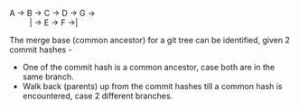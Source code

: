 
A -> B -> C -> D -> G -> <br>
&nbsp;&nbsp;&nbsp;&nbsp;&nbsp;&nbsp;&nbsp;&nbsp;&nbsp;| -> E -> F ->|

The merge base (common ancestor) for a git tree can be identified, given 2 commit hashes - 

* One of the commit hash is a common ancestor, case both are in the same branch.
* Walk back (parents) up from the commit hashes till a common hash is encountered, case 2 different branches.  